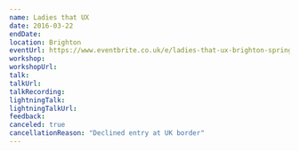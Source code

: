 ```yaml
---
name: Ladies that UX
date: 2016-03-22
endDate:
location: Brighton
eventUrl: https://www.eventbrite.co.uk/e/ladies-that-ux-brighton-spring-forward-2016-tickets-20754994748
workshop:
workshopUrl:
talk:
talkUrl:
talkRecording:
lightningTalk:
lightningTalkUrl:
feedback:
canceled: true
cancellationReason: "Declined entry at UK border"
---
```

